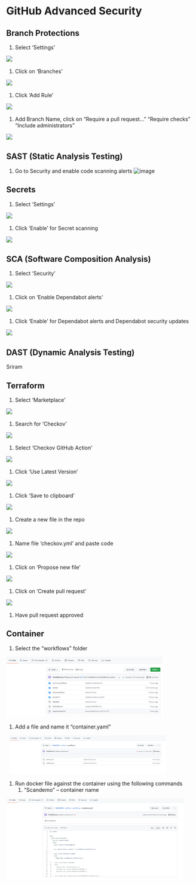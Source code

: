 ﻿# GitHub Advanced Security

## Branch Protections
1) Select ‘Settings’

![](Aspose.Words.82e4a104-020e-43b6-b71e-830464967419.001.png)

1) Click on ‘Branches’

![](Aspose.Words.82e4a104-020e-43b6-b71e-830464967419.002.png)

1) Click ‘Add Rule’

![](Aspose.Words.82e4a104-020e-43b6-b71e-830464967419.003.png)

1) Add Branch Name, click on “Require a pull request...” “Require checks” “Include administrators”

![](Aspose.Words.82e4a104-020e-43b6-b71e-830464967419.004.png)
## SAST (Static Analysis Testing)
1) Go to Security and enable code scanning alerts
![image](https://user-images.githubusercontent.com/8188211/156360110-4ddabc75-5153-4db8-908f-08cfc5a52dc6.png)

## Secrets
1) Select ‘Settings’

![](Aspose.Words.82e4a104-020e-43b6-b71e-830464967419.001.png)

1) Click ‘Enable’ for Secret scanning

![](Aspose.Words.82e4a104-020e-43b6-b71e-830464967419.005.png)

## SCA (Software Composition Analysis)
1) Select ‘Security’

![](Aspose.Words.82e4a104-020e-43b6-b71e-830464967419.001.png)

1) Click on ‘Enable Dependabot alerts’

![](Aspose.Words.82e4a104-020e-43b6-b71e-830464967419.006.png)

1) Click ‘Enable’ for Dependabot alerts and Dependabot security updates

![](Aspose.Words.82e4a104-020e-43b6-b71e-830464967419.005.png)
##
## DAST (Dynamic Analysis Testing)
Sriram
## Terraform
1) Select ‘Marketplace’

![](Aspose.Words.82e4a104-020e-43b6-b71e-830464967419.007.png)

1) Search for ‘Checkov’

![](Aspose.Words.82e4a104-020e-43b6-b71e-830464967419.008.png)

1) Select ‘Checkov GitHub Action’

![](Aspose.Words.82e4a104-020e-43b6-b71e-830464967419.009.png)

1) Click ‘Use Latest Version’

![](Aspose.Words.82e4a104-020e-43b6-b71e-830464967419.010.png)

1) Click ‘Save to clipboard’

![](Aspose.Words.82e4a104-020e-43b6-b71e-830464967419.011.png)

1) Create a new file in the repo

![](Aspose.Words.82e4a104-020e-43b6-b71e-830464967419.012.png)

1) Name file ‘checkov.yml’ and paste code

![](Aspose.Words.82e4a104-020e-43b6-b71e-830464967419.013.png)

1) Click on ‘Propose new file’

![](Aspose.Words.82e4a104-020e-43b6-b71e-830464967419.014.png)

1) Click on ‘Create pull request’

![](Aspose.Words.82e4a104-020e-43b6-b71e-830464967419.015.png)

1) Have pull request approved
## Container
1. Select the “workflows” folder

![](Aspose.Words.82e4a104-020e-43b6-b71e-830464967419.016.png)

1. Add a file and name it “container.yaml”

` `![](Aspose.Words.82e4a104-020e-43b6-b71e-830464967419.017.png)

1. Run docker file against the container using the following commands 
   1. “Scandemo” – container name

![](Aspose.Words.82e4a104-020e-43b6-b71e-830464967419.018.png)
